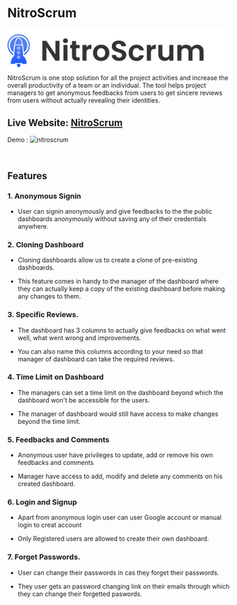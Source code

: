 # NitroScrum
<div align="center">
<img alt="nitro-scrum" src="https://github.com/tarunsankhla/retro-srum-planner/blob/bhushan/src/data/Logo/logo.svg"  />
</div>
NitroScrum is one stop solution for all the project activities and increase the overall productivity of a team or an individual. The tool helps project managers to get anonymous feedbacks from users to get sincere reviews from users without actually revealing their identities.

<br>

## Live Website: [NitroScrum](https://retroplanner.netlify.app/)

Demo : 
![nitroscrum](https://user-images.githubusercontent.com/92800463/167335321-e7e1b84c-11dd-456f-9f75-0c403487661e.gif)

<br>

## Features

### 1. Anonymous Signin

- User can signin anonymously and give feedbacks to the the public dashboards anonymously without saving any of their credentials anywhere.


### 2. Cloning Dashboard

- Cloning dashboards allow us to create a clone of pre-existing dashboards.

- This feature comes in handy to the manager of the dashboard where they can actually keep a copy of the existing dashboard before making any changes to them.


### 3. Specific Reviews.

- The dashboard has 3 columns to actually give feedbacks on what went well, what went wrong and improvements.

- You can also name this columns according to your need so that manager of dashboard can take the required reviews.

### 4. Time Limit on Dashboard

- The managers can set a time limit on the dashboard beyond which the dashboard won't be accessible for the users.

- The manager of dashboard would still have access to make changes beyond the time limit.


### 5. Feedbacks and Comments

- Anonymous user have privileges to update, add or remove his own feedbacks and comments

- Manager have access to add, modify and delete any comments on his created dashboard.
### 6. Login and Signup

- Apart from anonymous login user can user Google account or manual login to creat account

- Only Registered users are allowed to create their own dashboard.

### 7. Forget Passwords.

- User can change their passwords in cas they forget their passwords.

- They user gets an password changing link on their emails through which they can change their forgetted paswords.






